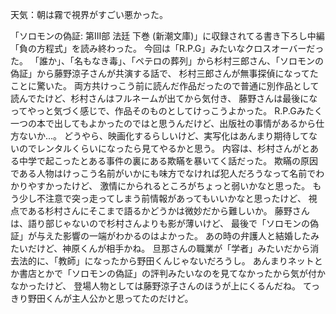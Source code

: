 天気：朝は霧で視界がすごい悪かった。

「ソロモンの偽証: 第III部 法廷 下巻 (新潮文庫)」に収録されてる書き下ろし中編「負の方程式」を読み終わった。
今回は「R.P.G」みたいなクロスオーバーだった。
「誰か」、「名もなき毒」、「ペテロの葬列」から杉村三郎さん、「ソロモンの偽証」から藤野涼子さんが共演する話で、
杉村三郎さんが無事探偵になってたことに驚いた。
両方共けっこう前に読んだ作品だったので普通に別作品として読んでたけど、杉村さんはフルネームが出てから気付き、
藤野さんは最後になってやっと気づく感じで、作品そのものとしてけっこうよかった。
R.P.Gみたく一つの本で出してもよかったのではと思うんだけど、出版社の事情があるから仕方ないか...。
どうやら、映画化するらしいけど、実写化はあんまり期待してないのでレンタルくらいになったら見てやるかと思う。
内容は、杉村さんがとある中学で起こったとある事件の裏にある欺瞞を暴いてく話だった。
欺瞞の原因である人物はけっこう名前がいかにも味方でなければ犯人だろうなって名前でわかりやすかったけど、
激情にかられるところがちょっと弱いかなと思った。
もう少し不注意で突っ走ってしまう前情報があってもいいかなと思ったけど、
視点である杉村さんにそこまで語るかどうかは微妙だから難しいか。
藤野さんは、語り部じゃないので杉村さんよりも影が薄いけど、
最後で「ソロモンの偽証」が与えた影響の一端がわかるのはよかった。
あの時の弁護人と結婚したみたいだけど、神原くんが相手かね。
旦那さんの職業が「学者」みたいだから消去法的に、「教師」になったから野田くんじゃないだろうし。
あんまりネットとか書店とかで「ソロモンの偽証」の評判みたいなのを見てなかったから気が付かなかったけど、
登場人物としては藤野涼子さんのほうが上にくるんだね。
てっきり野田くんが主人公かと思ってたのだけど。
